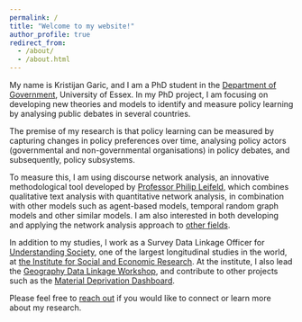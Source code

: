 ```yaml
---
permalink: /
title: "Welcome to my website!"
author_profile: true
redirect_from: 
  - /about/
  - /about.html
---
```


My name is Kristijan Garic, and I am a PhD student in the [Department of Government](https://www.essex.ac.uk/departments/government), University of Essex. 
In my PhD project, I am focusing on developing new theories and models to identify and measure policy learning by analysing public debates in several countries. 

The premise of my research is that policy learning can be measured by capturing changes in policy preferences over time, analysing policy actors (governmental and non-governmental organisations) in policy debates, and subsequently, policy subsystems. 

To measure this, I am using discourse network analysis, an innovative methodological tool developed by [Professor Philip Leifeld](https://www.philipleifeld.com), which combines qualitative text analysis with quantitative network analysis, in combination with other models such as agent-based models, temporal random graph models and other similar models. I am also interested in both developing and applying the network analysis approach to [other fields](https://osf.io/7f5x6/download).

In addition to my studies, I work as a Survey Data Linkage Officer for [Understanding Society](https://www.understandingsociety.ac.uk/), one of the largest longitudinal studies in the world, at [the Institute for Social and Economic Research](https://www.iser.essex.ac.uk/people/kg20588). At the institute, I also lead the [Geography Data Linkage Workshop](https://www.understandingsociety.ac.uk/help/training/geographical-data-linkage/), and contribute to other projects such as the [Material Deprivation Dashboard](https://www.understandingsociety.ac.uk/news/2023/10/16/new-material-deprivation-dashboard/).

Please feel free to [reach out](mailto:k.garic@essex.ac.uk) if you would like to connect or learn more about my research.
